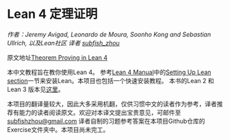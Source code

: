 # Lean 4 定理证明

*作者：Jeremy Avigad, Leonardo de Moura, Soonho Kong and Sebastian Ullrich, 以及Lean社区*
*译者 [subfish_zhou](https://github.com/subfish-zhou)*

原文地址[Theorem Proving in Lean 4](https://leanprover.github.io/theorem_proving_in_lean4/)

本中文教程旨在教你使用Lean 4。 参考[Lean 4 Manual](https://leanprover.github.io/lean4/doc/)中的[Setting Up Lean section](https://leanprover.github.io/lean4/doc/setup.html)一节来安装Lean。本项目也包括一个快速安装教程。
本书的Lean 2 和Lean 3 版本见[这里](https://leanprover.github.io/theorem_proving_in_lean/)。

本项目的翻译量较大，因此大多采用机翻，仅供习惯中文的读者作为参考，译者推荐有能力的读者阅读原文。欢迎对本译文提出宝贵意见，可邮件至[subfishzhou@gmail.com](mailto:subfishzhou@gmail.com)
译者自制的习题参考答案在本项目Github仓库的Exercise文件夹中。本项目尚未完工。
